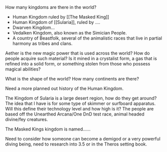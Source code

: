 How many kingdoms are there in the world?  
- Human Kingdom ruled by [[The Masked King]]
- Human Kingdom of [[Sularia]], ruled by ....
- Dwarven Kingdom...
- Vedalken Kingdom, also known as the Simician People.
- A country of Beastfolk, several of the animalistic races that live in partial harmony as tribes and clans.


Aether is the new magic power that is used across the world? How do people acquire such material? Is it mined in a crystalist form, a gas that is refined into a solid form, or something stolen from those who possess magical abilities?


What is the shape of the world? How many continents are there? 

Need a more planned out history of the Human Kingdom.

The Kingdom of Sularia is a large desert region, how do they get around?  The idea that I have is for some type of skimmer or surfboard apparatus. Will this define their technology level and how high is it?
The people are based off the Unearthed Arcana/One DnD test race, animal headed divine/fey creatures.

The Masked Kings kingdom is named......

Need to consider how someone can become a demigod or a very powerful diving being, need to research into 3.5 or in the Theros setting book.


